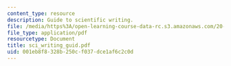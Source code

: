 ```yaml
---
content_type: resource
description: Guide to scientific writing.
file: /media/https%3A/open-learning-course-data-rc.s3.amazonaws.com/20-109-laboratory-fundamentals-in-biological-engineering-fall-2007/001eb8f8328b250cf037dce1af6c2c0d_sci_writing_guid.pdf
file_type: application/pdf
resourcetype: Document
title: sci_writing_guid.pdf
uid: 001eb8f8-328b-250c-f037-dce1af6c2c0d
---
```

